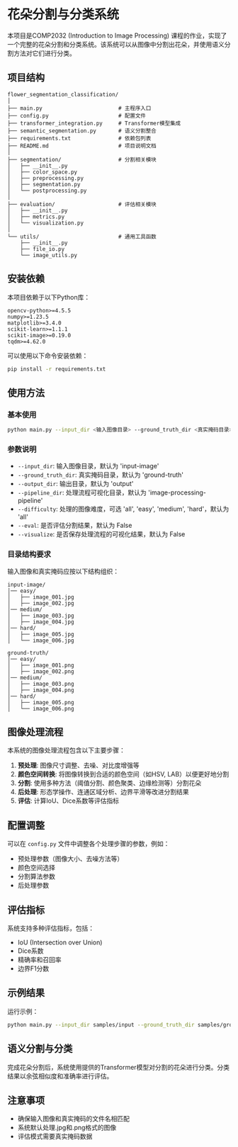# 花朵分割与分类系统

本项目是COMP2032 (Introduction to Image Processing) 课程的作业，实现了一个完整的花朵分割和分类系统。该系统可以从图像中分割出花朵，并使用语义分割方法对它们进行分类。

## 项目结构

```
flower_segmentation_classification/
│
├── main.py                        # 主程序入口
├── config.py                      # 配置文件
├── transformer_integration.py     # Transformer模型集成
├── semantic_segmentation.py       # 语义分割整合
├── requirements.txt               # 依赖包列表
├── README.md                      # 项目说明文档
│
├── segmentation/                  # 分割相关模块
│   ├── __init__.py
│   ├── color_space.py
│   ├── preprocessing.py
│   ├── segmentation.py
│   └── postprocessing.py
│
├── evaluation/                    # 评估相关模块
│   ├── __init__.py
│   ├── metrics.py
│   └── visualization.py
│
└── utils/                         # 通用工具函数
    ├── __init__.py
    ├── file_io.py
    └── image_utils.py
```

## 安装依赖

本项目依赖于以下Python库：

```
opencv-python>=4.5.5
numpy>=1.23.5
matplotlib>=3.4.0
scikit-learn>=1.1.1
scikit-image>=0.19.0
tqdm>=4.62.0
```

可以使用以下命令安装依赖：

```bash
pip install -r requirements.txt
```

## 使用方法

### 基本使用

```bash
python main.py --input_dir <输入图像目录> --ground_truth_dir <真实掩码目录> --output_dir <输出目录>
```

### 参数说明

- `--input_dir`: 输入图像目录，默认为 'input-image'
- `--ground_truth_dir`: 真实掩码目录，默认为 'ground-truth'
- `--output_dir`: 输出目录，默认为 'output'
- `--pipeline_dir`: 处理流程可视化目录，默认为 'image-processing-pipeline'
- `--difficulty`: 处理的图像难度，可选 'all', 'easy', 'medium', 'hard'，默认为 'all'
- `--eval`: 是否评估分割结果，默认为 False
- `--visualize`: 是否保存处理流程的可视化结果，默认为 False

### 目录结构要求

输入图像和真实掩码应按以下结构组织：

```
input-image/
│── easy/
│   ├── image_001.jpg
│   ├── image_002.jpg
│── medium/
│   ├── image_003.jpg
│   ├── image_004.jpg
│── hard/
│   ├── image_005.jpg
│   └── image_006.jpg

ground-truth/
│── easy/
│   ├── image_001.png
│   ├── image_002.png
│── medium/
│   ├── image_003.png
│   ├── image_004.png
│── hard/
│   ├── image_005.png
│   └── image_006.png
```

## 图像处理流程

本系统的图像处理流程包含以下主要步骤：

1. **预处理**: 图像尺寸调整、去噪、对比度增强等
2. **颜色空间转换**: 将图像转换到合适的颜色空间（如HSV, LAB）以便更好地分割
3. **分割**: 使用多种方法（阈值分割、颜色聚类、边缘检测等）分割花朵
4. **后处理**: 形态学操作、连通区域分析、边界平滑等改进分割结果
5. **评估**: 计算IoU、Dice系数等评估指标

## 配置调整

可以在 `config.py` 文件中调整各个处理步骤的参数，例如：

- 预处理参数（图像大小、去噪方法等）
- 颜色空间选择
- 分割算法参数
- 后处理参数

## 评估指标

系统支持多种评估指标，包括：

- IoU (Intersection over Union)
- Dice系数
- 精确率和召回率
- 边界F1分数

## 示例结果

运行示例：

```bash
python main.py --input_dir samples/input --ground_truth_dir samples/ground_truth --output_dir results --eval --visualize
```

## 语义分割与分类

完成花朵分割后，系统使用提供的Transformer模型对分割的花朵进行分类。分类结果以余弦相似度和准确率进行评估。

## 注意事项

- 确保输入图像和真实掩码的文件名相匹配
- 系统默认处理.jpg和.png格式的图像
- 评估模式需要真实掩码数据
